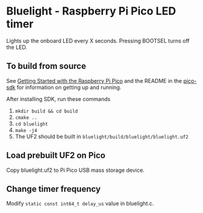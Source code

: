 # Bluelight - Raspberry Pi Pico LED timer

Lights up the onboard LED every X seconds. Pressing BOOTSEL turns off the LED.

## To build from source

See [Getting Started with the Raspberry Pi Pico](https://rptl.io/pico-get-started) and the README in the [pico-sdk](https://github.com/raspberrypi/pico-sdk) for information
on getting up and running.

After installing SDK, run these commands
1. `mkdir build && cd build`
2. `cmake ..`
3. `cd bluelight`
4. `make -j4`
5. The UF2 should be built in `bluelight/build/bluelight/bluelight.uf2`

## Load prebuilt UF2 on Pico
Copy bluelight.uf2 to Pi Pico USB mass storage device.

## Change timer frequency
Modify `static const int64_t delay_us` value in bluelight.c.